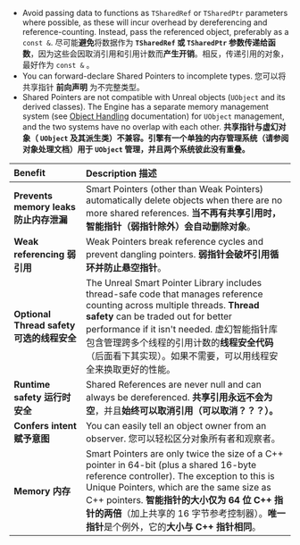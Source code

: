 - Avoid passing data to functions as `TSharedRef` or `TSharedPtr` parameters where possible, as these will incur overhead by dereferencing and reference-counting. Instead, pass the referenced object, preferably as a `const &`.
  尽可能**避免**将数据作为 **`TSharedRef` 或 `TSharedPtr` 参数传递给函数**，因为这些会因取消引用和引用计数而**产生开销**。相反，传递引用的对象，最好作为 `const &` 。
- You can forward-declare Shared Pointers to incomplete types.
  您可以将共享指针 **前向声明** 为不完整类型。
- Shared Pointers are not compatible with Unreal objects (`UObject` and its derived classes). The Engine has a separate memory management system (see [Object Handling](https://docs.unrealengine.com/5.3/en-US/unreal-object-handling-in-unreal-engine) documentation) for `UObject` management, and the two systems have no overlap with each other.
  **共享指针与虚幻对象（ `UObject` 及其派生类）不兼容。引擎有一个单独的内存管理系统（请参阅对象处理文档）用于 `UObject` 管理，并且两个系统彼此没有重叠。**

| Benefit                                   | Description 描述                                             |
| :---------------------------------------- | :----------------------------------------------------------- |
| **Prevents memory leaks 防止内存泄漏**    | Smart Pointers (other than Weak Pointers) automatically delete objects when there are no more shared references. **当不再有共享引用时，智能指针（弱指针除外）会自动删除对象**。 |
| **Weak referencing 弱引用**               | Weak Pointers break reference cycles and prevent dangling pointers. **弱指针会破坏引用循环并防止悬空指针**。 |
| **Optional Thread safety 可选的线程安全** | The Unreal Smart Pointer Library includes thread-safe code that manages reference counting across multiple threads. **Thread safety** can be traded out for better performance if it isn't needed. 虚幻智能指针库包含管理跨多个线程的引用计数的**线程安全代码**（后面看下其实现）。如果不需要，可以用线程安全来换取更好的性能。 |
| **Runtime safety 运行时安全**             | Shared References are never null and can always be dereferenced. **共享引用永远不会为空**，并且**始终可以取消引用（可以取消？？？）。** |
| **Confers intent 赋予意图**               | You can easily tell an object owner from an observer. 您可以轻松区分对象所有者和观察者。 |
| **Memory 内存**                           | Smart Pointers are only twice the size of a C++ pointer in 64-bit (plus a shared 16-byte reference controller). The exception to this is Unique Pointers, which are the same size as C++ pointers. **智能指针的大小仅为 64 位 C++ 指针的两倍**（加上共享的 16 字节参考控制器）。**唯一指针**是个例外，它的**大小与 C++ 指针相同**。 |
